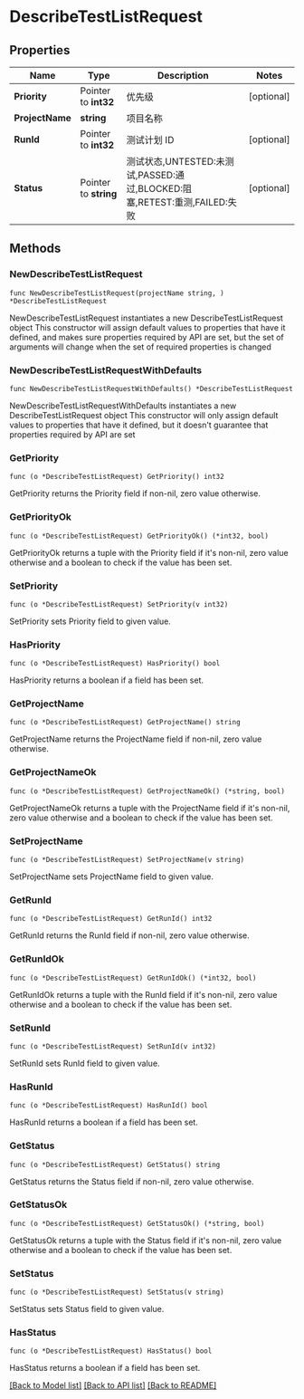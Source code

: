 # DescribeTestListRequest

## Properties

Name | Type | Description | Notes
------------ | ------------- | ------------- | -------------
**Priority** | Pointer to **int32** | 优先级 | [optional] 
**ProjectName** | **string** | 项目名称 | 
**RunId** | Pointer to **int32** | 测试计划 ID | [optional] 
**Status** | Pointer to **string** | 测试状态,UNTESTED:未测试,PASSED:通过,BLOCKED:阻塞,RETEST:重测,FAILED:失败 | [optional] 

## Methods

### NewDescribeTestListRequest

`func NewDescribeTestListRequest(projectName string, ) *DescribeTestListRequest`

NewDescribeTestListRequest instantiates a new DescribeTestListRequest object
This constructor will assign default values to properties that have it defined,
and makes sure properties required by API are set, but the set of arguments
will change when the set of required properties is changed

### NewDescribeTestListRequestWithDefaults

`func NewDescribeTestListRequestWithDefaults() *DescribeTestListRequest`

NewDescribeTestListRequestWithDefaults instantiates a new DescribeTestListRequest object
This constructor will only assign default values to properties that have it defined,
but it doesn't guarantee that properties required by API are set

### GetPriority

`func (o *DescribeTestListRequest) GetPriority() int32`

GetPriority returns the Priority field if non-nil, zero value otherwise.

### GetPriorityOk

`func (o *DescribeTestListRequest) GetPriorityOk() (*int32, bool)`

GetPriorityOk returns a tuple with the Priority field if it's non-nil, zero value otherwise
and a boolean to check if the value has been set.

### SetPriority

`func (o *DescribeTestListRequest) SetPriority(v int32)`

SetPriority sets Priority field to given value.

### HasPriority

`func (o *DescribeTestListRequest) HasPriority() bool`

HasPriority returns a boolean if a field has been set.

### GetProjectName

`func (o *DescribeTestListRequest) GetProjectName() string`

GetProjectName returns the ProjectName field if non-nil, zero value otherwise.

### GetProjectNameOk

`func (o *DescribeTestListRequest) GetProjectNameOk() (*string, bool)`

GetProjectNameOk returns a tuple with the ProjectName field if it's non-nil, zero value otherwise
and a boolean to check if the value has been set.

### SetProjectName

`func (o *DescribeTestListRequest) SetProjectName(v string)`

SetProjectName sets ProjectName field to given value.


### GetRunId

`func (o *DescribeTestListRequest) GetRunId() int32`

GetRunId returns the RunId field if non-nil, zero value otherwise.

### GetRunIdOk

`func (o *DescribeTestListRequest) GetRunIdOk() (*int32, bool)`

GetRunIdOk returns a tuple with the RunId field if it's non-nil, zero value otherwise
and a boolean to check if the value has been set.

### SetRunId

`func (o *DescribeTestListRequest) SetRunId(v int32)`

SetRunId sets RunId field to given value.

### HasRunId

`func (o *DescribeTestListRequest) HasRunId() bool`

HasRunId returns a boolean if a field has been set.

### GetStatus

`func (o *DescribeTestListRequest) GetStatus() string`

GetStatus returns the Status field if non-nil, zero value otherwise.

### GetStatusOk

`func (o *DescribeTestListRequest) GetStatusOk() (*string, bool)`

GetStatusOk returns a tuple with the Status field if it's non-nil, zero value otherwise
and a boolean to check if the value has been set.

### SetStatus

`func (o *DescribeTestListRequest) SetStatus(v string)`

SetStatus sets Status field to given value.

### HasStatus

`func (o *DescribeTestListRequest) HasStatus() bool`

HasStatus returns a boolean if a field has been set.


[[Back to Model list]](../README.md#documentation-for-models) [[Back to API list]](../README.md#documentation-for-api-endpoints) [[Back to README]](../README.md)


